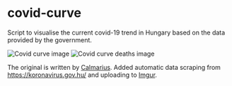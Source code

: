 # covid-curve
Script to visualise the current covid-19 trend in Hungary based on the data provided by the government.

![Covid curve image](https://i.imgur.com/8mGfBOr.png)
![Covid curve deaths image](https://i.imgur.com/oq5yduI.png)

The original is written by [Calmarius](https://github.com/Calmarius). Added automatic data scraping from https://koronavirus.gov.hu/ and uploading to [Imgur](https://imgur.com/).
